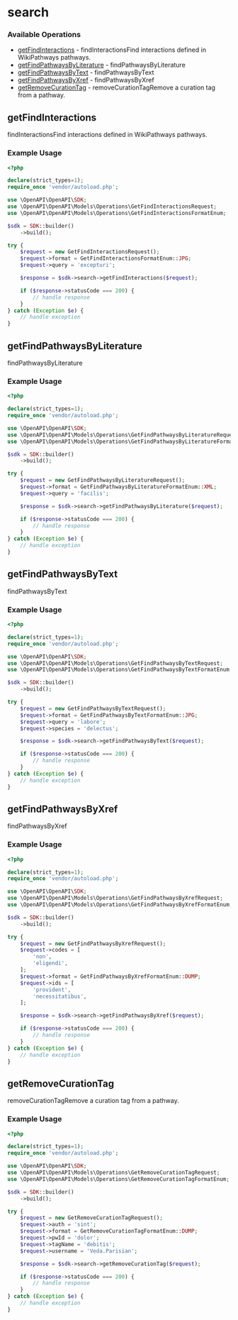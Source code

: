 # search

### Available Operations

* [getFindInteractions](#getfindinteractions) - findInteractionsFind interactions defined in WikiPathways pathways.
* [getFindPathwaysByLiterature](#getfindpathwaysbyliterature) - findPathwaysByLiterature
* [getFindPathwaysByText](#getfindpathwaysbytext) - findPathwaysByText
* [getFindPathwaysByXref](#getfindpathwaysbyxref) - findPathwaysByXref
* [getRemoveCurationTag](#getremovecurationtag) - removeCurationTagRemove a curation tag from a pathway.

## getFindInteractions

findInteractionsFind interactions defined in WikiPathways pathways.

### Example Usage

```php
<?php

declare(strict_types=1);
require_once 'vendor/autoload.php';

use \OpenAPI\OpenAPI\SDK;
use \OpenAPI\OpenAPI\Models\Operations\GetFindInteractionsRequest;
use \OpenAPI\OpenAPI\Models\Operations\GetFindInteractionsFormatEnum;

$sdk = SDK::builder()
    ->build();

try {
    $request = new GetFindInteractionsRequest();
    $request->format = GetFindInteractionsFormatEnum::JPG;
    $request->query = 'excepturi';

    $response = $sdk->search->getFindInteractions($request);

    if ($response->statusCode === 200) {
        // handle response
    }
} catch (Exception $e) {
    // handle exception
}
```

## getFindPathwaysByLiterature

findPathwaysByLiterature

### Example Usage

```php
<?php

declare(strict_types=1);
require_once 'vendor/autoload.php';

use \OpenAPI\OpenAPI\SDK;
use \OpenAPI\OpenAPI\Models\Operations\GetFindPathwaysByLiteratureRequest;
use \OpenAPI\OpenAPI\Models\Operations\GetFindPathwaysByLiteratureFormatEnum;

$sdk = SDK::builder()
    ->build();

try {
    $request = new GetFindPathwaysByLiteratureRequest();
    $request->format = GetFindPathwaysByLiteratureFormatEnum::XML;
    $request->query = 'facilis';

    $response = $sdk->search->getFindPathwaysByLiterature($request);

    if ($response->statusCode === 200) {
        // handle response
    }
} catch (Exception $e) {
    // handle exception
}
```

## getFindPathwaysByText

findPathwaysByText

### Example Usage

```php
<?php

declare(strict_types=1);
require_once 'vendor/autoload.php';

use \OpenAPI\OpenAPI\SDK;
use \OpenAPI\OpenAPI\Models\Operations\GetFindPathwaysByTextRequest;
use \OpenAPI\OpenAPI\Models\Operations\GetFindPathwaysByTextFormatEnum;

$sdk = SDK::builder()
    ->build();

try {
    $request = new GetFindPathwaysByTextRequest();
    $request->format = GetFindPathwaysByTextFormatEnum::JPG;
    $request->query = 'labore';
    $request->species = 'delectus';

    $response = $sdk->search->getFindPathwaysByText($request);

    if ($response->statusCode === 200) {
        // handle response
    }
} catch (Exception $e) {
    // handle exception
}
```

## getFindPathwaysByXref

findPathwaysByXref

### Example Usage

```php
<?php

declare(strict_types=1);
require_once 'vendor/autoload.php';

use \OpenAPI\OpenAPI\SDK;
use \OpenAPI\OpenAPI\Models\Operations\GetFindPathwaysByXrefRequest;
use \OpenAPI\OpenAPI\Models\Operations\GetFindPathwaysByXrefFormatEnum;

$sdk = SDK::builder()
    ->build();

try {
    $request = new GetFindPathwaysByXrefRequest();
    $request->codes = [
        'non',
        'eligendi',
    ];
    $request->format = GetFindPathwaysByXrefFormatEnum::DUMP;
    $request->ids = [
        'provident',
        'necessitatibus',
    ];

    $response = $sdk->search->getFindPathwaysByXref($request);

    if ($response->statusCode === 200) {
        // handle response
    }
} catch (Exception $e) {
    // handle exception
}
```

## getRemoveCurationTag

removeCurationTagRemove a curation tag from a pathway.

### Example Usage

```php
<?php

declare(strict_types=1);
require_once 'vendor/autoload.php';

use \OpenAPI\OpenAPI\SDK;
use \OpenAPI\OpenAPI\Models\Operations\GetRemoveCurationTagRequest;
use \OpenAPI\OpenAPI\Models\Operations\GetRemoveCurationTagFormatEnum;

$sdk = SDK::builder()
    ->build();

try {
    $request = new GetRemoveCurationTagRequest();
    $request->auth = 'sint';
    $request->format = GetRemoveCurationTagFormatEnum::DUMP;
    $request->pwId = 'dolor';
    $request->tagName = 'debitis';
    $request->username = 'Veda.Parisian';

    $response = $sdk->search->getRemoveCurationTag($request);

    if ($response->statusCode === 200) {
        // handle response
    }
} catch (Exception $e) {
    // handle exception
}
```
